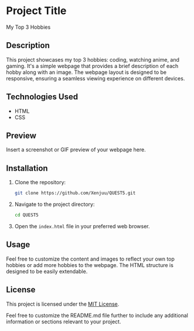 # Project Title

My Top 3 Hobbies

## Description

This project showcases my top 3 hobbies: coding, watching anime, and gaming. It's a simple webpage that provides a brief description of each hobby along with an image. The webpage layout is designed to be responsive, ensuring a seamless viewing experience on different devices.

## Technologies Used

- HTML
- CSS

## Preview

Insert a screenshot or GIF preview of your webpage here.

## Installation

1. Clone the repository:
   ```bash
   git clone https://github.com/Xenjuu/QUEST5.git
   ```
2. Navigate to the project directory:
   ```bash
   cd QUEST5
   ```
3. Open the `index.html` file in your preferred web browser.

## Usage

Feel free to customize the content and images to reflect your own top hobbies or add more hobbies to the webpage. The HTML structure is designed to be easily extendable.

## License

This project is licensed under the [MIT License](LICENSE).

Feel free to customize the README.md file further to include any additional information or sections relevant to your project.
